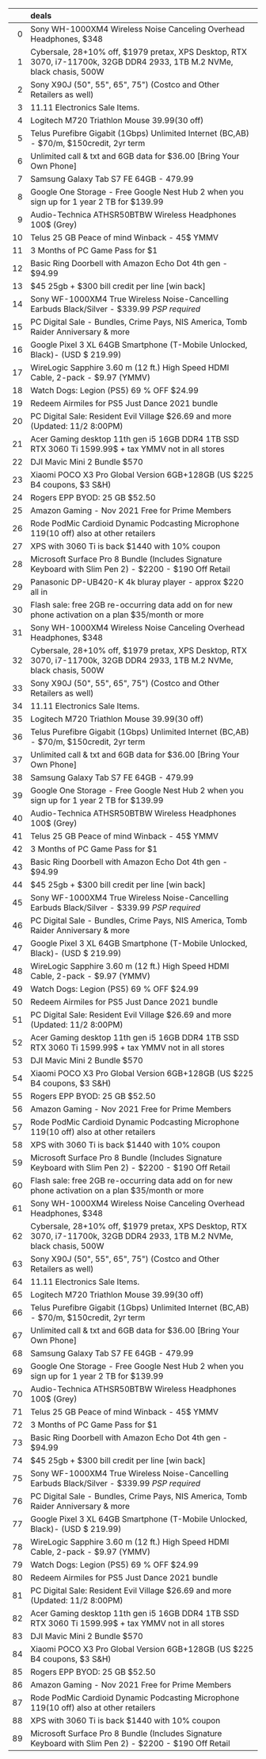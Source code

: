 |    | deals                                                                                                                   |
|---:|:------------------------------------------------------------------------------------------------------------------------|
|  0 | Sony WH-1000XM4 Wireless Noise Canceling Overhead Headphones, $348                                                      |
|  1 | Cybersale, 28+10% off, $1979 pretax, XPS Desktop, RTX 3070, i7-11700k, 32GB DDR4 2933, 1TB M.2 NVMe, black chasis, 500W |
|  2 | Sony X90J (50", 55", 65", 75") (Costco and Other Retailers as well)                                                     |
|  3 | 11.11 Electronics Sale Items.                                                                                           |
|  4 | Logitech M720 Triathlon Mouse $39.99 ($30 off)                                                                          |
|  5 | Telus Purefibre Gigabit (1Gbps) Unlimited Internet (BC,AB) - $70/m, $150credit, 2yr term                                |
|  6 | Unlimited call & txt and 6GB data for $36.00 [Bring Your Own Phone]                                                     |
|  7 | Samsung Galaxy Tab S7 FE 64GB - 479.99                                                                                  |
|  8 | Google One Storage - Free Google Nest Hub 2 when you sign up for 1 year 2 TB for $139.99                                |
|  9 | Audio-Technica ATHSR50BTBW Wireless Headphones 100$ (Grey)                                                              |
| 10 | Telus 25 GB Peace of mind Winback - 45$ YMMV                                                                            |
| 11 | 3 Months of PC Game Pass for $1                                                                                         |
| 12 | Basic Ring Doorbell with Amazon Echo Dot 4th gen - $94.99                                                               |
| 13 | $45 25gb + $300 bill credit per line [win back]                                                                         |
| 14 | Sony WF-1000XM4 True Wireless Noise-Cancelling Earbuds Black/Silver - $339.99 *PSP required*                            |
| 15 | PC Digital Sale - Bundles, Crime Pays, NIS America, Tomb Raider Anniversary & more                                      |
| 16 | Google Pixel 3 XL 64GB Smartphone (T-Mobile Unlocked, Black)- (USD $ 219.99)                                            |
| 17 | WireLogic Sapphire 3.60 m (12 ft.) High Speed HDMI Cable, 2-pack - $9.97 (YMMV)                                         |
| 18 | Watch Dogs: Legion (PS5) 69 % OFF $24.99                                                                                |
| 19 | Redeem Airmiles for PS5 Just Dance 2021 bundle                                                                          |
| 20 | PC Digital Sale: Resident Evil Village $26.69 and more (Updated: 11/2 8:00PM)                                           |
| 21 | Acer Gaming desktop 11th gen i5 16GB DDR4 1TB SSD RTX 3060 Ti 1599.99$ + tax YMMV not in all stores                     |
| 22 | DJI Mavic Mini 2 Bundle $570                                                                                            |
| 23 | Xiaomi POCO X3 Pro Global Version 6GB+128GB (US $225 B4 coupons, $3 S&H)                                                |
| 24 | Rogers EPP BYOD: 25 GB $52.50 | 30 GB $56 YMMV                                                                          |
| 25 | Amazon Gaming - Nov 2021 Free for Prime Members                                                                         |
| 26 | Rode PodMic Cardioid Dynamic Podcasting Microphone $119 ($10 off) also at other retailers                               |
| 27 | XPS with 3060 Ti is back $1440 with 10% coupon                                                                          |
| 28 | Microsoft Surface Pro 8 Bundle (Includes Signature Keyboard with Slim Pen 2) - $2200 - $190 Off Retail                  |
| 29 | Panasonic DP-UB420-K 4k bluray player - approx $220 all in                                                              |
| 30 | Flash sale: free 2GB re-occurring data add on for new phone activation on a plan $35/month or more                      |
| 31 | Sony WH-1000XM4 Wireless Noise Canceling Overhead Headphones, $348                                                      |
| 32 | Cybersale, 28+10% off, $1979 pretax, XPS Desktop, RTX 3070, i7-11700k, 32GB DDR4 2933, 1TB M.2 NVMe, black chasis, 500W |
| 33 | Sony X90J (50", 55", 65", 75") (Costco and Other Retailers as well)                                                     |
| 34 | 11.11 Electronics Sale Items.                                                                                           |
| 35 | Logitech M720 Triathlon Mouse $39.99 ($30 off)                                                                          |
| 36 | Telus Purefibre Gigabit (1Gbps) Unlimited Internet (BC,AB) - $70/m, $150credit, 2yr term                                |
| 37 | Unlimited call & txt and 6GB data for $36.00 [Bring Your Own Phone]                                                     |
| 38 | Samsung Galaxy Tab S7 FE 64GB - 479.99                                                                                  |
| 39 | Google One Storage - Free Google Nest Hub 2 when you sign up for 1 year 2 TB for $139.99                                |
| 40 | Audio-Technica ATHSR50BTBW Wireless Headphones 100$ (Grey)                                                              |
| 41 | Telus 25 GB Peace of mind Winback - 45$ YMMV                                                                            |
| 42 | 3 Months of PC Game Pass for $1                                                                                         |
| 43 | Basic Ring Doorbell with Amazon Echo Dot 4th gen - $94.99                                                               |
| 44 | $45 25gb + $300 bill credit per line [win back]                                                                         |
| 45 | Sony WF-1000XM4 True Wireless Noise-Cancelling Earbuds Black/Silver - $339.99 *PSP required*                            |
| 46 | PC Digital Sale - Bundles, Crime Pays, NIS America, Tomb Raider Anniversary & more                                      |
| 47 | Google Pixel 3 XL 64GB Smartphone (T-Mobile Unlocked, Black)- (USD $ 219.99)                                            |
| 48 | WireLogic Sapphire 3.60 m (12 ft.) High Speed HDMI Cable, 2-pack - $9.97 (YMMV)                                         |
| 49 | Watch Dogs: Legion (PS5) 69 % OFF $24.99                                                                                |
| 50 | Redeem Airmiles for PS5 Just Dance 2021 bundle                                                                          |
| 51 | PC Digital Sale: Resident Evil Village $26.69 and more (Updated: 11/2 8:00PM)                                           |
| 52 | Acer Gaming desktop 11th gen i5 16GB DDR4 1TB SSD RTX 3060 Ti 1599.99$ + tax YMMV not in all stores                     |
| 53 | DJI Mavic Mini 2 Bundle $570                                                                                            |
| 54 | Xiaomi POCO X3 Pro Global Version 6GB+128GB (US $225 B4 coupons, $3 S&H)                                                |
| 55 | Rogers EPP BYOD: 25 GB $52.50 | 30 GB $56 YMMV                                                                          |
| 56 | Amazon Gaming - Nov 2021 Free for Prime Members                                                                         |
| 57 | Rode PodMic Cardioid Dynamic Podcasting Microphone $119 ($10 off) also at other retailers                               |
| 58 | XPS with 3060 Ti is back $1440 with 10% coupon                                                                          |
| 59 | Microsoft Surface Pro 8 Bundle (Includes Signature Keyboard with Slim Pen 2) - $2200 - $190 Off Retail                  |
| 60 | Flash sale: free 2GB re-occurring data add on for new phone activation on a plan $35/month or more                      |
| 61 | Sony WH-1000XM4 Wireless Noise Canceling Overhead Headphones, $348                                                      |
| 62 | Cybersale, 28+10% off, $1979 pretax, XPS Desktop, RTX 3070, i7-11700k, 32GB DDR4 2933, 1TB M.2 NVMe, black chasis, 500W |
| 63 | Sony X90J (50", 55", 65", 75") (Costco and Other Retailers as well)                                                     |
| 64 | 11.11 Electronics Sale Items.                                                                                           |
| 65 | Logitech M720 Triathlon Mouse $39.99 ($30 off)                                                                          |
| 66 | Telus Purefibre Gigabit (1Gbps) Unlimited Internet (BC,AB) - $70/m, $150credit, 2yr term                                |
| 67 | Unlimited call & txt and 6GB data for $36.00 [Bring Your Own Phone]                                                     |
| 68 | Samsung Galaxy Tab S7 FE 64GB - 479.99                                                                                  |
| 69 | Google One Storage - Free Google Nest Hub 2 when you sign up for 1 year 2 TB for $139.99                                |
| 70 | Audio-Technica ATHSR50BTBW Wireless Headphones 100$ (Grey)                                                              |
| 71 | Telus 25 GB Peace of mind Winback - 45$ YMMV                                                                            |
| 72 | 3 Months of PC Game Pass for $1                                                                                         |
| 73 | Basic Ring Doorbell with Amazon Echo Dot 4th gen - $94.99                                                               |
| 74 | $45 25gb + $300 bill credit per line [win back]                                                                         |
| 75 | Sony WF-1000XM4 True Wireless Noise-Cancelling Earbuds Black/Silver - $339.99 *PSP required*                            |
| 76 | PC Digital Sale - Bundles, Crime Pays, NIS America, Tomb Raider Anniversary & more                                      |
| 77 | Google Pixel 3 XL 64GB Smartphone (T-Mobile Unlocked, Black)- (USD $ 219.99)                                            |
| 78 | WireLogic Sapphire 3.60 m (12 ft.) High Speed HDMI Cable, 2-pack - $9.97 (YMMV)                                         |
| 79 | Watch Dogs: Legion (PS5) 69 % OFF $24.99                                                                                |
| 80 | Redeem Airmiles for PS5 Just Dance 2021 bundle                                                                          |
| 81 | PC Digital Sale: Resident Evil Village $26.69 and more (Updated: 11/2 8:00PM)                                           |
| 82 | Acer Gaming desktop 11th gen i5 16GB DDR4 1TB SSD RTX 3060 Ti 1599.99$ + tax YMMV not in all stores                     |
| 83 | DJI Mavic Mini 2 Bundle $570                                                                                            |
| 84 | Xiaomi POCO X3 Pro Global Version 6GB+128GB (US $225 B4 coupons, $3 S&H)                                                |
| 85 | Rogers EPP BYOD: 25 GB $52.50 | 30 GB $56 YMMV                                                                          |
| 86 | Amazon Gaming - Nov 2021 Free for Prime Members                                                                         |
| 87 | Rode PodMic Cardioid Dynamic Podcasting Microphone $119 ($10 off) also at other retailers                               |
| 88 | XPS with 3060 Ti is back $1440 with 10% coupon                                                                          |
| 89 | Microsoft Surface Pro 8 Bundle (Includes Signature Keyboard with Slim Pen 2) - $2200 - $190 Off Retail                  |